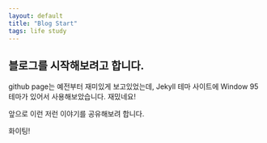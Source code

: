 ```yaml
---
layout: default
title: "Blog Start"
tags: life study
---
```


## 블로그를 시작해보려고 합니다.

github page는 예전부터 재미있게 보고있었는데, Jekyll 테마 사이트에 Window 95 테마가 있어서 사용해보았습니다.
재밌네요!

앞으로 이런 저런 이야기를 공유해보려 합니다.

화이팅!